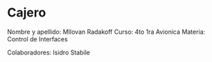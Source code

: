 # Cajero
Nombre y apellido: MIlovan Radakoff
Curso: 4to 1ra Avionica
Materia: Control de Interfaces

Colaboradores: Isidro Stabile
